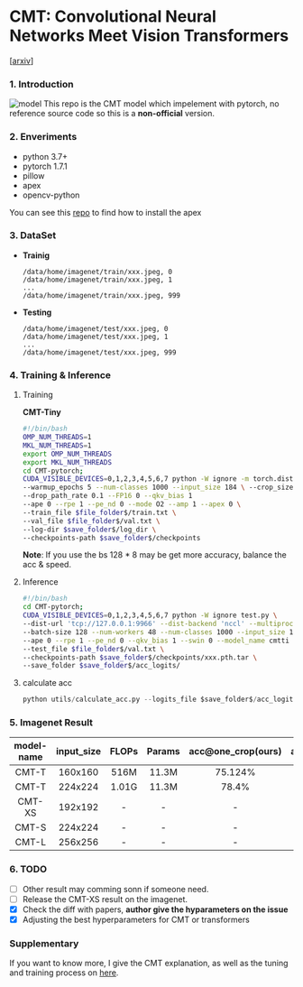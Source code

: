 # CMT: Convolutional Neural Networks Meet Vision Transformers 

[[arxiv](https://arxiv.org/abs/2107.06263)]

### 1. Introduction

![model](imgs/model.png)
This repo is the CMT model which impelement with pytorch, no reference source code so  this is a **non-official** version.

### 2. Enveriments
- python 3.7+
- pytorch 1.7.1 
- pillow
- apex 
- opencv-python

You can see this [repo](https://github.com/NVIDIA/apex) to find how to install the apex 

### 3. DataSet
- **Trainig**
    ```
    /data/home/imagenet/train/xxx.jpeg, 0
    /data/home/imagenet/train/xxx.jpeg, 1
    ...
    /data/home/imagenet/train/xxx.jpeg, 999
    ```
- **Testing**
    ```
    /data/home/imagenet/test/xxx.jpeg, 0
    /data/home/imagenet/test/xxx.jpeg, 1
    ...
    /data/home/imagenet/test/xxx.jpeg, 999
    ```

### 4. Training & Inference

1. Training

    **CMT-Tiny**
    ```bash
    #!/bin/bash
    OMP_NUM_THREADS=1
    MKL_NUM_THREADS=1
    export OMP_NUM_THREADS
    export MKL_NUM_THREADS
    cd CMT-pytorch;
    CUDA_VISIBLE_DEVICES=0,1,2,3,4,5,6,7 python -W ignore -m torch.distributed.launch --nproc_per_node 8 train.py --batch_size 512 --num_workers 48 --lr 6e-3 --optimizer_name "adamw" --tf_optimizer 1 --cosine 1 --model_name cmtti --max_epochs 300 \
    --warmup_epochs 5 --num-classes 1000 --input_size 184 \ --crop_size 160 --weight_decay 1e-1 --grad_clip 0 --repeated-aug 0 --max_grad_norm 5.0 
    --drop_path_rate 0.1 --FP16 0 --qkv_bias 1 
    --ape 0 --rpe 1 --pe_nd 0 --mode O2 --amp 1 --apex 0 \ 
    --train_file $file_folder$/train.txt \
    --val_file $file_folder$/val.txt \
    --log-dir $save_folder$/log_dir \
    --checkpoints-path $save_folder$/checkpoints

    ```

    **Note**: If you use the bs 128 * 8 may be get more accuracy, balance the acc & speed.


2. Inference
    ```bash 
    #!/bin/bash
    cd CMT-pytorch;
    CUDA_VISIBLE_DEVICES=0,1,2,3,4,5,6,7 python -W ignore test.py \
    --dist-url 'tcp://127.0.0.1:9966' --dist-backend 'nccl' --multiprocessing-distributed=1 --world-size=1  --rank=0 
    --batch-size 128 --num-workers 48 --num-classes 1000 --input_size 184 --crop_size 160 \
    --ape 0 --rpe 1 --pe_nd 0 --qkv_bias 1 --swin 0 --model_name cmtti --dropout 0.1 --emb_dropout 0.1 \
    --test_file $file_folder$/val.txt \
    --checkpoints-path $save_folder$/checkpoints/xxx.pth.tar \
    --save_folder $save_folder$/acc_logits/
    ```

3. calculate acc
    ```python 
    python utils/calculate_acc.py --logits_file $save_folder$/acc_logits/
    ```

### 5. Imagenet Result

|model-name|input_size|FLOPs|Params|acc@one_crop(ours)|acc(papers)|weights|
|:---:|:---:|:---:|:---:|:---:|:---:|:---:|
|CMT-T|160x160|516M|11.3M|75.124%|79.2%|[weights](https://drive.google.com/file/d/1YngcCchrJ43bVWxuy4OiTfwy76gQyIBk/view?usp=sharing)|
|CMT-T|224x224|1.01G|11.3M|78.4%|-|[weights](https://drive.google.com/file/d/11fK2rYxPPvFZOZPd1VpJ0mOK0sLB99OS/view?usp=sharing)|
|CMT-XS|192x192|-|-|-|81.8%|-|
|CMT-S|224x224|-|-|-|83.5%|-|
|CMT-L|256x256|-|-|-|84.5%|-|


### 6. TODO
- [ ] Other result may comming sonn if someone need.
- [ ] Release the CMT-XS result on the imagenet.
- [x] Check the diff with papers, **author give the hyparameters on the issue**
- [x] Adjusting the best hyperparameters for CMT or transformers

### Supplementary
If you want to know more, I give the CMT explanation, as well as the tuning and training process on [here](https://zhuanlan.zhihu.com/p/398019698).






